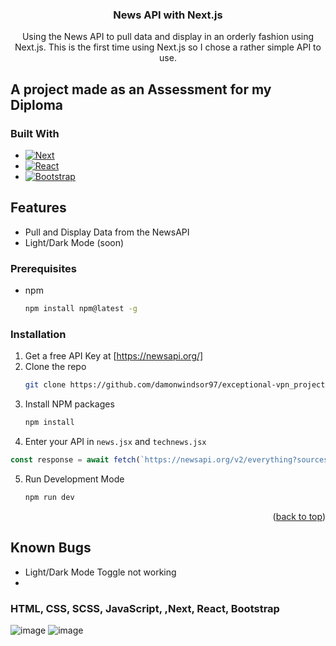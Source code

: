 <a name="readme-top"></a>
<h3 align="center">News API with Next.js</h3>
  <p align="center">
    Using the News API to pull data and display in an orderly fashion using Next.js. This is the first time using Next.js so I chose a rather simple API to use.
  </p>

## A project made as an Assessment for my Diploma
### Built With

* [![Next][Next.js]][Next-url]
* [![React][React.js]][React-url]
* [![Bootstrap][Bootstrap.com]][Bootstrap-url]

## Features

* Pull and Display Data from the NewsAPI
* Light/Dark Mode (soon)


### Prerequisites

* npm
  ```sh
  npm install npm@latest -g
  ```
  
### Installation

1. Get a free API Key at [https://newsapi.org/]
2. Clone the repo
   ```sh
   git clone https://github.com/damonwindsor97/exceptional-vpn_project.git
   ```
3. Install NPM packages
   ```sh
   npm install
   ```
4.  Enter your API in `news.jsx` and `technews.jsx`
   ```js
 const response = await fetch(`https://newsapi.org/v2/everything?sources=techradar&pageSize=4&apiKey={YOUR_API_KEY_HERE}`);
   ```
5. Run Development Mode
   ```sh
   npm run dev
   ```

<p align="right">(<a href="#readme-top">back to top</a>)</p>


## Known Bugs

* Light/Dark Mode Toggle not working
* 


### HTML, CSS, SCSS, JavaScript, ,Next, React, Bootstrap

![image](https://github.com/damonwindsor97/exceptional-vpn_project/assets/98252803/af46c216-053e-407b-be4b-4b3c65d7cc32)
![image](https://github.com/damonwindsor97/exceptional-vpn_project/assets/98252803/d6b413f5-a38a-4c22-a47a-9156407b9dce)





[React.js]: https://img.shields.io/badge/React-20232A?style=for-the-badge&logo=react&logoColor=61DAFB
[React-url]: https://reactjs.org/
[Bootstrap.com]: https://img.shields.io/badge/Bootstrap-563D7C?style=for-the-badge&logo=bootstrap&logoColor=white
[Bootstrap-url]: https://getbootstrap.com
[Next.js]: https://img.shields.io/badge/next.js-000000?style=for-the-badge&logo=nextdotjs&logoColor=white
[Next-url]: https://nextjs.org/
